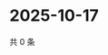 # 2025-10-17

共 0 条

<!-- BEGIN ZHIHUVIDEO -->
<!-- 最后更新时间 Fri Oct 17 2025 21:21:43 GMT+0800 (China Standard Time) -->

<!-- END ZHIHUVIDEO -->
